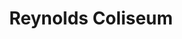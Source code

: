 ---
events:
- building: Reynolds Coliseum
  categories: reynolds-coliseum
  description: Ed Leftwich became the first African American to be recruited to the
    basketball team, and the first to receive a scholarship as a freshman.
  event_decade: '1960'
  event_id: '5'
  excerpt: Ed Leftwich became the first African American to be recruited to the basketball
    team, and the first to receive a scholarship as a freshman.
  image id (orig): 0008049
  image_caption: Ed Leftwich, N. C. State
  image_id: 0008049
  image_link: https://d.lib.ncsu.edu/collections/catalog/0008049
  start_date: 01/01/1968
  title: First African American recruited for basketball
  year: '1968'
- building: Reynolds Coliseum
  categories: reynolds-coliseum
  description: Al Heartley became the first African American on the men's varsity
    basketball team in 1968.  In the same season (1968-1969) he was among the first
    African Americans to earn a full basketball scholarship at NC State. He later
    became the first African American captain of the team (1970-1971), and the first
    African American to win the Alumni Athletics trophy (1971).
  event_decade: '1960'
  event_id: '6'
  excerpt: Al Heartley became the first African American on the men's varsity basketball
    team in 1968.  In the same season (1968-1969) he was among the first African Americans
    to earn a full basketball scholarship at NC State. He later became the first African
    American captain of the team (1970-1971), and the first African American to win
    the Alumni Athletics trophy (1971).
  image id (orig): 0007995
  image_caption: Guard Al Heartley, N.C. State University basketball
  image_id: 0007995
  image_link: https://d.lib.ncsu.edu/collections/catalog/0007995
  start_date: 11/01/1968
  title: First African American on Men's Varsity Basketball Team
  year: '1968'
- building: Reynolds Coliseum
  categories: reynolds-coliseum
  description: David Thompson was named NC State's first African American All-American
    winner in basketball. In 2012 he was inducted into the NC State Athletics Hall
    of Fame.
  event_decade: '1970'
  event_id: '13'
  excerpt: David Thompson was named NC State's first African American All-American
    winner in basketball. In 2012 he was inducted into the NC State Athletics Hall
    of Fame.
  image id (orig): 0008152
  image_caption: David Thompson
  image_id: 0008152
  image_link: https://d.lib.ncsu.edu/collections/catalog/0008152
  start_date: 01/01/1973
  title: First African American All-American winner
  year: '1973'
- building: Reynolds Coliseum
  categories: reynolds-coliseum
  description: Presidential candidate Barack Obama appeared before a crowd at Reynolds
    Coliseum shortly after defeating rivals in the Democratic presidential primaries.
  event_decade: '2000'
  event_id: '38'
  excerpt: Presidential candidate Barack Obama appeared before a crowd at Reynolds
    Coliseum shortly after defeating rivals in the Democratic presidential primaries.
  image id (orig): 3funk_ObamaVisitsNCSU_033
  image_caption: Barack Obama speaking at rally at Reynolds Coliseum
  image_id: 3funk_ObamaVisitsNCSU_033
  image_link: https://d.lib.ncsu.edu/collections/catalog/3funk_ObamaVisitsNCSU_033
  start_date: 05/06/2008
  title: Candidate Barack Obama Visit
  year: '2008'
- building: Reynolds Coliseum
  categories: reynolds-coliseum
  description: President Barack Obama spoke before an audience in Reynolds Coliseum.
    During the speech he promoted the American Jobs Act.
  event_decade: '2010'
  event_id: '43'
  excerpt: President Barack Obama spoke before an audience in Reynolds Coliseum. During
    the speech he promoted the American Jobs Act.
  image id (orig): mc00336-Obama2011-015-Pres-Obama-Speaking
  image_caption: Obama speaking
  image_id: mc00336-Obama2011-015-Pres-Obama-Speaking
  image_link: https://d.lib.ncsu.edu/collections/catalog/mc00336-Obama2011-015-Pres-Obama-Speaking
  start_date: 09/14/2011
  title: President Obama at Rally
  year: '2011'
- audio_id: sa-rwb-009
  building: Reynolds Coliseum
  categories: reynolds-coliseum
  description: Alfred "Al" Heartley and William Cooper became the first African American
    members of the freshman basketball team. Heartley later went on to play on the
    varsity team.
  event_decade: '1960'
  event_id: '47'
  excerpt: Alfred "Al" Heartley and William Cooper became the first African American
    members of the freshman basketball team. Heartley later went on to play on the
    varsity team.
  image id (orig): 0008790
  image_caption: N.C. State freshmen basketball team, 1967
  image_id: 0008790
  image_link: https://d.lib.ncsu.edu/collections/catalog/0008790
  redirect_from: /events/1/index.html
  start_date: 01/01/1967
  title: First African American Freshman Basketball Players
  year: '1967'
- audio_id: sa-rwb-019
  building: Reynolds Coliseum
  categories: reynolds-coliseum
  description: A Women's Basketball team was established for the first time. The team
    included two African American women, Gwen Jenkins and Cynthia Steele.
  event_decade: '1970'
  event_id: '73'
  excerpt: A Women's Basketball team was established for the first time. The team
    included two African American women, Gwen Jenkins and Cynthia Steele.
  image id (orig): 0012288
  image_caption: 1974-1975 N.C. State University women's basketball team
  image_id: 0012288
  image_link: https://d.lib.ncsu.edu/collections/catalog/0012288
  redirect_from: /events/27/index.html
  start_date: 1/1/1974
  title: First Women's Basketball Team
  year: '1974'
- building: Reynolds Coliseum
  categories: reynolds-coliseum
  description: Norma Wright Garcia became the first African American woman to receive
    an undergraduate degree, earning a BA in history.
  event_decade: '1960'
  event_id: '84'
  excerpt: Norma Wright Garcia became the first African American woman to receive
    an undergraduate degree, earning a BA in history.
  image id (orig): 0228105
  image_caption: Graduation in Reynolds Coliseum
  image_id: 0228105
  image_link: https://d.lib.ncsu.edu/collections/catalog/0228105
  redirect_from: /events/16/index.html
  start_date: 1/1/1966
  title: First African American Woman Undgergraduate Degree Recipient
  year: '1966'
- building: Reynolds Coliseum
  categories: reynolds-coliseum
  description: Irwin Holmes earned a B.S. in Electrical Engineering, making him the
    first African American undergraduate to receive a degree at NC State.
  event_decade: '1960'
  event_id: '91'
  excerpt: Irwin Holmes earned a B.S. in Electrical Engineering, making him the first
    African American undergraduate to receive a degree at NC State.
  image id (orig): '0012024'
  image_caption: Irwin Holmes on tennis court
  image_id: '0012024'
  image_link: https://d.lib.ncsu.edu/collections/catalog/ua023_004-004-am0027-000-021
  redirect_from: /events/6/index.html
  start_date: 01/01/1960
  title: First African American Undergraduate Degree Conferred
  year: '1960'
- building: Reynolds Coliseum
  categories: reynolds-coliseum
  description: Robert Clemons received a professional degree in Electrical Engineering
    (PREE), becoming the first African American to graduate from NC State.
  event_decade: '1950'
  event_id: '92'
  excerpt: Robert Clemons received a professional degree in Electrical Engineering
    (PREE), becoming the first African American to graduate from NC State.
  image id (orig): 0002910
  image_caption: Reynolds Coliseum
  image_id: 0002910
  image_link: https://d.lib.ncsu.edu/collections/catalog/0002910
  redirect_from: /events/4/index.html
  start_date: 1/1/1957
  title: First African American Graduate
  year: '1957'
lat: '35.783501'
layout: post
leafleticon: /demostite/assets/leaflet/img/group.svg
lng: '-78.669899'
order: 9
permalink: places/reynolds-coliseum/
place: reynolds-coliseum
route:
  code: Ok
  routes:
  - distance: 399.301
    duration: 282.198
    geometry:
      coordinates:
      - - -78.669493
        - 35.78335
      - - -78.669463
        - 35.783403
      - - -78.66877
        - 35.783157
      - - -78.668882
        - 35.782955
      - - -78.66898
        - 35.782776
      - - -78.669003
        - 35.782735
      - - -78.66914
        - 35.782479
      - - -78.669155
        - 35.782466
      - - -78.669185
        - 35.782483
      - - -78.66984
        - 35.782721
      - - -78.670638
        - 35.783008
      - - -78.670729
        - 35.783047
      - - -78.670755
        - 35.783082
      - - -78.670777
        - 35.78312
      - - -78.670817
        - 35.78313
      - - -78.670868
        - 35.783097
      - - -78.67091
        - 35.783245
      - - -78.670986
        - 35.783366
      - - -78.671074
        - 35.783459
      - - -78.671189
        - 35.783529
      - - -78.671246
        - 35.783552
      type: LineString
    legs:
    - admins:
      - iso_3166_1: US
        iso_3166_1_alpha3: USA
      distance: 399.301
      duration: 282.198
      steps:
      - distance: 6.542
        driving_side: right
        duration: 4.607
        geometry:
          coordinates:
          - - -78.669493
            - 35.78335
          - - -78.669463
            - 35.783403
          type: LineString
        intersections:
        - admin_index: 0
          bearings:
          - 25
          classes:
          - restricted
          entry:
          - true
          geometry_index: 0
          is_urban: true
          location:
          - -78.669493
          - 35.78335
          mapbox_streets_v8:
            class: service
          out: 0
        maneuver:
          bearing_after: 25
          bearing_before: 0
          instruction: Walk northeast.
          location:
          - -78.669493
          - 35.78335
          type: depart
        mode: walking
        name: ''
        weight: 23.036
      - distance: 68
        driving_side: right
        duration: 47.887
        geometry:
          coordinates:
          - - -78.669463
            - 35.783403
          - - -78.66877
            - 35.783157
          type: LineString
        intersections:
        - admin_index: 0
          bearings:
          - 114
          - 205
          classes:
          - restricted
          entry:
          - true
          - false
          geometry_index: 1
          in: 1
          is_urban: true
          location:
          - -78.669463
          - 35.783403
          mapbox_streets_v8:
            class: service
          out: 0
        maneuver:
          bearing_after: 114
          bearing_before: 25
          instruction: Turn right.
          location:
          - -78.669463
          - 35.783403
          modifier: right
          type: turn
        mode: walking
        name: ''
        weight: 47.887
      - distance: 83
        driving_side: right
        duration: 58.451
        geometry:
          coordinates:
          - - -78.66877
            - 35.783157
          - - -78.668882
            - 35.782955
          - - -78.66898
            - 35.782776
          - - -78.669003
            - 35.782735
          - - -78.66914
            - 35.782479
          type: LineString
        intersections:
        - admin_index: 0
          bearings:
          - 204
          - 294
          duration: 17.606
          entry:
          - true
          - false
          geometry_index: 2
          in: 1
          is_urban: true
          location:
          - -78.66877
          - 35.783157
          mapbox_streets_v8:
            class: tertiary
          out: 0
          turn_weight: 5
          weight: 22.606
        - admin_index: 0
          bearings:
          - 24
          - 204
          duration: 15.493
          entry:
          - false
          - true
          geometry_index: 3
          in: 0
          is_urban: true
          location:
          - -78.668882
          - 35.782955
          mapbox_streets_v8:
            class: tertiary
          out: 1
          weight: 15.493
        - admin_index: 0
          bearings:
          - 24
          - 204
          entry:
          - false
          - true
          geometry_index: 4
          in: 0
          is_urban: true
          location:
          - -78.66898
          - 35.782776
          mapbox_streets_v8:
            class: tertiary
          out: 1
        maneuver:
          bearing_after: 204
          bearing_before: 114
          instruction: Turn right onto Jeter Drive.
          location:
          - -78.66877
          - 35.783157
          modifier: right
          type: turn
        mode: walking
        name: Jeter Drive
        weight: 63.451
      - distance: 178
        driving_side: right
        duration: 126.352
        geometry:
          coordinates:
          - - -78.66914
            - 35.782479
          - - -78.669155
            - 35.782466
          - - -78.669185
            - 35.782483
          - - -78.66984
            - 35.782721
          - - -78.670638
            - 35.783008
          - - -78.670729
            - 35.783047
          - - -78.670755
            - 35.783082
          - - -78.670777
            - 35.78312
          - - -78.670817
            - 35.78313
          - - -78.670868
            - 35.783097
          type: LineString
        intersections:
        - admin_index: 0
          bearings:
          - 23
          - 203
          duration: 1.408
          entry:
          - false
          - true
          geometry_index: 6
          in: 0
          is_urban: true
          location:
          - -78.66914
          - 35.782479
          mapbox_streets_v8:
            class: tertiary_link
          out: 1
          weight: 1.408
        - admin_index: 0
          bearings:
          - 125
          - 305
          duration: 2.113
          entry:
          - false
          - true
          geometry_index: 7
          in: 0
          is_urban: true
          location:
          - -78.669155
          - 35.782466
          mapbox_streets_v8:
            class: service
          out: 1
          weight: 2.113
        - admin_index: 0
          bearings:
          - 125
          - 294
          duration: 101.408
          entry:
          - false
          - true
          geometry_index: 8
          in: 0
          is_urban: true
          location:
          - -78.669185
          - 35.782483
          mapbox_streets_v8:
            class: service
          out: 1
          weight: 101.408
        - admin_index: 0
          bearings:
          - 114
          - 298
          duration: 6.338
          entry:
          - false
          - true
          geometry_index: 10
          in: 0
          is_urban: true
          location:
          - -78.670638
          - 35.783008
          mapbox_streets_v8:
            class: service
          out: 1
          weight: 6.338
        - admin_index: 0
          bearings:
          - 118
          - 329
          duration: 3.521
          entry:
          - false
          - true
          geometry_index: 11
          in: 0
          is_urban: true
          location:
          - -78.670729
          - 35.783047
          mapbox_streets_v8:
            class: service
          out: 1
          weight: 3.521
        - admin_index: 0
          bearings:
          - 149
          - 335
          duration: 4.521
          entry:
          - false
          - true
          geometry_index: 12
          in: 0
          is_urban: true
          location:
          - -78.670755
          - 35.783082
          mapbox_streets_v8:
            class: service
          out: 1
          turn_duration: 1
          turn_weight: 1
          weight: 4.521
        - admin_index: 0
          bearings:
          - 155
          - 287
          duration: 2.817
          entry:
          - false
          - true
          geometry_index: 13
          in: 0
          is_urban: true
          location:
          - -78.670777
          - 35.78312
          mapbox_streets_v8:
            class: service
          out: 1
          weight: 2.817
        - admin_index: 0
          bearings:
          - 107
          - 231
          entry:
          - false
          - true
          geometry_index: 14
          in: 0
          is_urban: true
          location:
          - -78.670817
          - 35.78313
          mapbox_streets_v8:
            class: service
          out: 1
        maneuver:
          bearing_after: 305
          bearing_before: 203
          instruction: Turn right onto the walkway.
          location:
          - -78.66914
          - 35.782479
          modifier: right
          type: turn
        mode: walking
        name: ''
        weight: 126.352
      - distance: 63.759
        driving_side: right
        duration: 44.901
        geometry:
          coordinates:
          - - -78.670868
            - 35.783097
          - - -78.67091
            - 35.783245
          - - -78.670986
            - 35.783366
          - - -78.671074
            - 35.783459
          - - -78.671189
            - 35.783529
          - - -78.671246
            - 35.783552
          type: LineString
        intersections:
        - admin_index: 0
          bearings:
          - 51
          - 344
          duration: 40.845
          entry:
          - false
          - true
          geometry_index: 15
          in: 0
          is_urban: true
          location:
          - -78.670868
          - 35.783097
          mapbox_streets_v8:
            class: tertiary
          out: 1
          turn_weight: 5
          weight: 45.845
        - admin_index: 0
          bearings:
          - 133
          - 296
          entry:
          - false
          - true
          geometry_index: 19
          in: 0
          is_urban: true
          location:
          - -78.671189
          - 35.783529
          mapbox_streets_v8:
            class: tertiary
          out: 1
        maneuver:
          bearing_after: 344
          bearing_before: 231
          instruction: Turn right onto Cates Avenue.
          location:
          - -78.670868
          - 35.783097
          modifier: right
          type: turn
        mode: walking
        name: Cates Avenue
        weight: 49.901
      - distance: 0
        driving_side: right
        duration: 0
        geometry:
          coordinates:
          - - -78.671246
            - 35.783552
          - - -78.671246
            - 35.783552
          type: LineString
        intersections:
        - admin_index: 0
          bearings:
          - 116
          entry:
          - true
          geometry_index: 20
          in: 0
          location:
          - -78.671246
          - 35.783552
        maneuver:
          bearing_after: 0
          bearing_before: 296
          instruction: Your destination is on the right.
          location:
          - -78.671246
          - 35.783552
          modifier: right
          type: arrive
        mode: walking
        name: Cates Avenue
        weight: 0
      summary: Jeter Drive, Cates Avenue
      weight: 310.627
    weight: 310.627
    weight_name: pedestrian
  waypoints:
  - distance: 40.33
    location:
    - -78.669493
    - 35.78335
    name: ''
  - distance: 30.538
    location:
    - -78.671246
    - 35.783552
    name: Cates Avenue
title: Reynolds Coliseum

---
